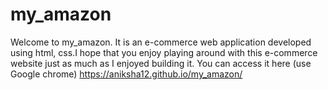 # my_amazon
Welcome to my_amazon. It is an e-commerce web application developed using html, css.I hope that you enjoy playing around with this e-commerce website just as much as I enjoyed building it. You can access it here (use Google
chrome) https://aniksha12.github.io/my_amazon/

